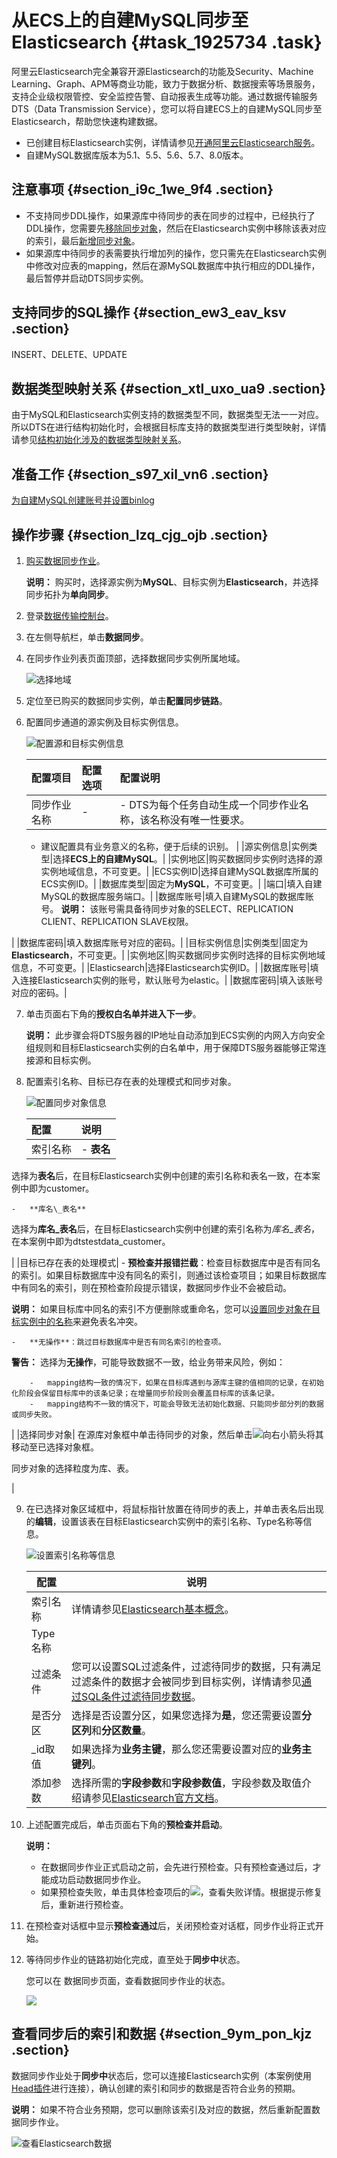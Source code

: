 # 从ECS上的自建MySQL同步至Elasticsearch {#task_1925734 .task}

阿里云Elasticsearch完全兼容开源Elasticsearch的功能及Security、Machine Learning、Graph、APM等商业功能，致力于数据分析、数据搜索等场景服务，支持企业级权限管控、安全监控告警、自动报表生成等功能。通过数据传输服务DTS（Data Transmission Service），您可以将自建ECS上的自建MySQL同步至Elasticsearch，帮助您快速构建数据。

-   已创建目标Elasticsearch实例，详情请参见[开通阿里云Elasticsearch服务](https://help.aliyun.com/document_detail/69055.html)。
-   自建MySQL数据库版本为5.1、5.5、5.6、5.7、8.0版本。

## 注意事项 {#section_i9c_1we_9f4 .section}

-   不支持同步DDL操作，如果源库中待同步的表在同步的过程中，已经执行了DDL操作，您需要先[移除同步对象](cn.zh-CN/用户指南/实时同步/移除同步对象.md#)，然后在Elasticsearch实例中移除该表对应的索引，最后[新增同步对象](cn.zh-CN/用户指南/实时同步/新增同步对象.md#)。
-   如果源库中待同步的表需要执行增加列的操作，您只需先在Elasticsearch实例中修改对应表的mapping，然后在源MySQL数据库中执行相应的DDL操作，最后暂停并启动DTS同步实例。

## 支持同步的SQL操作 {#section_ew3_eav_ksv .section}

INSERT、DELETE、UPDATE

## 数据类型映射关系 {#section_xtl_uxo_ua9 .section}

由于MySQL和Elasticsearch实例支持的数据类型不同，数据类型无法一一对应。所以DTS在进行结构初始化时，会根据目标库支持的数据类型进行类型映射，详情请参见[结构初始化涉及的数据类型映射关系](cn.zh-CN/.md#)。

## 准备工作 {#section_s97_xil_vn6 .section}

 [为自建MySQL创建账号并设置binlog](cn.zh-CN/用户指南/准备工作（自建库）/为自建MySQL创建账号并设置binlog.md#)

## 操作步骤 {#section_lzq_cjg_ojb .section}

1.  [购买数据同步作业](../../../../cn.zh-CN/快速入门/购买流程.md#section_39h_fto_gdl)。 

    **说明：** 购买时，选择源实例为**MySQL**、目标实例为**Elasticsearch**，并选择同步拓扑为**单向同步**。

2.  登录[数据传输控制台](https://dts.console.aliyun.com/)。
3.  在左侧导航栏，单击**数据同步**。
4.  在同步作业列表页面顶部，选择数据同步实例所属地域。 

    ![选择地域](http://static-aliyun-doc.oss-cn-hangzhou.aliyuncs.com/assets/img/776198/156766246450604_zh-CN.png)

5.  定位至已购买的数据同步实例，单击**配置同步链路**。
6.  配置同步通道的源实例及目标实例信息。 

    ![配置源和目标实例信息](http://static-aliyun-doc.oss-cn-hangzhou.aliyuncs.com/assets/img/1526887/156766246458414_zh-CN.png)

    |配置项目|配置选项|配置说明|
    |:---|:---|:---|
    |同步作业名称|-|     -   DTS为每个任务自动生成一个同步作业名称，该名称没有唯一性要求。
    -   建议配置具有业务意义的名称，便于后续的识别。
 |
    |源实例信息|实例类型|选择**ECS上的自建MySQL**。|
    |实例地区|购买数据同步实例时选择的源实例地域信息，不可变更。|
    |ECS实例ID|选择自建MySQL数据库所属的ECS实例ID。|
    |数据库类型|固定为**MySQL**，不可变更。|
    |端口|填入自建MySQL的数据库服务端口。|
    |数据库账号|填入自建MySQL的数据库账号。 **说明：** 该账号需具备待同步对象的SELECT、REPLICATION CLIENT、REPLICATION SLAVE权限。

 |
    |数据库密码|填入数据库账号对应的密码。|
    |目标实例信息|实例类型|固定为**Elasticsearch**，不可变更。|
    |实例地区|购买数据同步实例时选择的目标实例地域信息，不可变更。|
    |Elasticsearch|选择Elasticsearch实例ID。|
    |数据库账号|填入连接Elasticsearch实例的账号，默认账号为elastic。|
    |数据库密码|填入该账号对应的密码。|

7.  单击页面右下角的**授权白名单并进入下一步**。 

    **说明：** 此步骤会将DTS服务器的IP地址自动添加到ECS实例的内网入方向安全组规则和目标Elasticsearch实例的白名单中，用于保障DTS服务器能够正常连接源和目标实例。

8.  配置索引名称、目标已存在表的处理模式和同步对象。 

    ![配置同步对象信息](http://static-aliyun-doc.oss-cn-hangzhou.aliyuncs.com/assets/img/1526887/156766246458418_zh-CN.png)

    |配置|说明|
    |:-|:-|
    |索引名称|     -   **表名** 

选择为**表名**后，在目标Elasticsearch实例中创建的索引名称和表名一致，在本案例中即为customer。

    -   **库名\_表名** 

选择为**库名\_表名**后，在目标Elasticsearch实例中创建的索引名称为*库名*\_*表名*，在本案例中即为dtstestdata\_customer。

 |
    |目标已存在表的处理模式|     -   **预检查并报错拦截**：检查目标数据库中是否有同名的索引。如果目标数据库中没有同名的索引，则通过该检查项目；如果目标数据库中有同名的索引，则在预检查阶段提示错误，数据同步作业不会被启动。

**说明：** 如果目标库中同名的索引不方便删除或重命名，您可以[设置同步对象在目标实例中的名称](cn.zh-CN/用户指南/实时同步/设置同步对象在目标实例中的名称.md#)来避免表名冲突。

    -   **无操作**：跳过目标数据库中是否有同名索引的检查项。

**警告：** 选择为**无操作**，可能导致数据不一致，给业务带来风险，例如：

        -   mapping结构一致的情况下，如果在目标库遇到与源库主键的值相同的记录，在初始化阶段会保留目标库中的该条记录；在增量同步阶段则会覆盖目标库的该条记录。
        -   mapping结构不一致的情况下，可能会导致无法初始化数据、只能同步部分列的数据或同步失败。
 |
    |选择同步对象| 在源库对象框中单击待同步的对象，然后单击![向右小箭头](http://static-aliyun-doc.oss-cn-hangzhou.aliyuncs.com/assets/img/79929/156766246440698_zh-CN.png)将其移动至已选择对象框。

 同步对象的选择粒度为库、表。

 |

9.  在已选择对象区域框中，将鼠标指针放置在待同步的表上，并单击表名后出现的**编辑**，设置该表在目标Elasticsearch实例中的索引名称、Type名称等信息。 

    ![设置索引名称等信息](http://static-aliyun-doc.oss-cn-hangzhou.aliyuncs.com/assets/img/1526887/156766246458425_zh-CN.png)

    |配置|说明|
    |--|--|
    |索引名称|详情请参见[Elasticsearch基本概念](https://help.aliyun.com/document_detail/58107.html)。|
    |Type名称|
    |过滤条件|您可以设置SQL过滤条件，过滤待同步的数据，只有满足过滤条件的数据才会被同步到目标实例，详情请参见[通过SQL条件过滤待同步数据](cn.zh-CN/用户指南/实时同步/通过SQL条件过滤待同步数据.md#)。|
    |是否分区|选择是否设置分区，如果您选择为**是**，您还需要设置**分区列**和**分区数量**。|
    |\_id取值|如果选择为**业务主键**，那么您还需要设置对应的**业务主键列**。|
    |添加参数|选择所需的**字段参数**和**字段参数值**，字段参数及取值介绍请参见[Elasticsearch官方文档](https://www.elastic.co/guide/en/elasticsearch/reference/current/mapping-params.html)。|

10. 上述配置完成后，单击页面右下角的**预检查并启动**。 

    **说明：** 

    -   在数据同步作业正式启动之前，会先进行预检查。只有预检查通过后，才能成功启动数据同步作业。
    -   如果预检查失败，单击具体检查项后的![](http://static-aliyun-doc.oss-cn-hangzhou.aliyuncs.com/assets/img/17095/156766246447468_zh-CN.png)，查看失败详情。根据提示修复后，重新进行预检查。
11. 在预检查对话框中显示**预检查通过**后，关闭预检查对话框，同步作业将正式开始。
12. 等待同步作业的链路初始化完成，直至处于**同步中**状态。 

    您可以在 数据同步页面，查看数据同步作业的状态。

    ![](http://static-aliyun-doc.oss-cn-hangzhou.aliyuncs.com/assets/img/17125/156766246441059_zh-CN.png)


## 查看同步后的索引和数据 {#section_9ym_pon_kjz .section}

数据同步作业处于**同步中**状态后，您可以连接Elasticsearch实例（本案例使用[Head插件](https://help.aliyun.com/document_detail/120755.html)进行连接），确认创建的索引和同步的数据是否符合业务的预期。

**说明：** 如果不符合业务预期，您可以删除该索引及对应的数据，然后重新配置数据同步作业。

![查看Elasticsearch数据](http://static-aliyun-doc.oss-cn-hangzhou.aliyuncs.com/assets/img/1526887/156766246458790_zh-CN.png)

